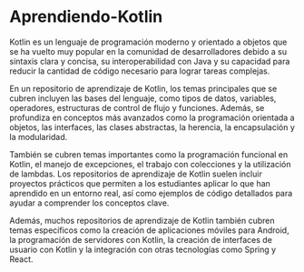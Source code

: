 # Aprendiendo-Kotlin

Kotlin es un lenguaje de programación moderno y orientado a objetos que se ha vuelto muy popular en la comunidad de desarrolladores debido a su sintaxis clara y concisa, su interoperabilidad con Java y su capacidad para reducir la cantidad de código necesario para lograr tareas complejas.

En un repositorio de aprendizaje de Kotlin, los temas principales que se cubren incluyen las bases del lenguaje, como tipos de datos, variables, operadores, estructuras de control de flujo y funciones. Además, se profundiza en conceptos más avanzados como la programación orientada a objetos, las interfaces, las clases abstractas, la herencia, la encapsulación y la modularidad.

También se cubren temas importantes como la programación funcional en Kotlin, el manejo de excepciones, el trabajo con colecciones y la utilización de lambdas. Los repositorios de aprendizaje de Kotlin suelen incluir proyectos prácticos que permiten a los estudiantes aplicar lo que han aprendido en un entorno real, así como ejemplos de código detallados para ayudar a comprender los conceptos clave.

Además, muchos repositorios de aprendizaje de Kotlin también cubren temas específicos como la creación de aplicaciones móviles para Android, la programación de servidores con Kotlin, la creación de interfaces de usuario con Kotlin y la integración con otras tecnologías como Spring y React.
